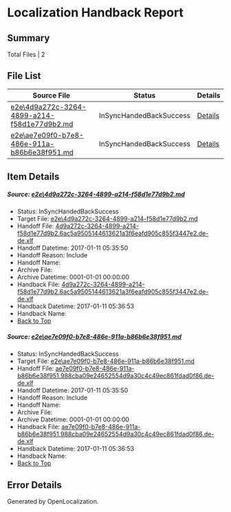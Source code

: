 # <a name='report-top'></a> Localization Handback Report

## Summary
 Total Files | 2

## File List
 Source File | Status | Details 
 ----------- | ------ | ------- 
 [e2e\4d9a272c-3264-4899-a214-f58d1e77d9b2.md](https://github.com/OpenLocalizationTestOrg/ol-test0/blob/5c1b2921fb15c12b7c168a6a2fa6a54864858759/e2e/4d9a272c-3264-4899-a214-f58d1e77d9b2.md) | InSyncHandedBackSuccess | [Details](#0b1d296522ccd6275809b413c5f83fb19c9c0ef31)
 [e2e\ae7e09f0-b7e8-486e-911a-b86b6e38f951.md](https://github.com/OpenLocalizationTestOrg/ol-test0/blob/5c1b2921fb15c12b7c168a6a2fa6a54864858759/e2e/ae7e09f0-b7e8-486e-911a-b86b6e38f951.md) | InSyncHandedBackSuccess | [Details](#3903b3d929e5bb2fe9d9bab04d54c03742c557e34)

## Item Details
##### <a name='0b1d296522ccd6275809b413c5f83fb19c9c0ef31'></a> Source: [e2e\4d9a272c-3264-4899-a214-f58d1e77d9b2.md](https://github.com/OpenLocalizationTestOrg/ol-test0/blob/5c1b2921fb15c12b7c168a6a2fa6a54864858759/e2e/4d9a272c-3264-4899-a214-f58d1e77d9b2.md)
* Status: InSyncHandedBackSuccess
* Target File: [e2e\4d9a272c-3264-4899-a214-f58d1e77d9b2.md](https://github.com/OpenLocalizationTestOrg/ol-test0-dede/blob/0f39461899269093055c3a914ffbbb21586a725f/e2e/4d9a272c-3264-4899-a214-f58d1e77d9b2.md)
* Handoff File: [4d9a272c-3264-4899-a214-f58d1e77d9b2.6ac5a9505144613621a3f6eafd905c855f3447e2.de-de.xlf](https://github.com/OpenLocalizationTestOrg/ol-test0-handoff/blob/d5aaabe6a6fe1dc8a6c0dc9721e7b983384d9573/ol-handoff/OpenLocalizationTestOrg/ol-test0-dede/shujia/ht/4d9a272c-3264-4899-a214-f58d1e77d9b2.6ac5a9505144613621a3f6eafd905c855f3447e2.de-de.xlf)
* Handoff Datetime: 2017-01-11 05:35:50
* Handoff Reason: Include
* Handoff Name: 
* Archive File: 
* Archive Datetime: 0001-01-01 00:00:00
* Handback File: [4d9a272c-3264-4899-a214-f58d1e77d9b2.6ac5a9505144613621a3f6eafd905c855f3447e2.de-de.xlf](https://github.com/OpenLocalizationTestOrg/ol-test0-handback/blob/341a727ce6d6e2b61b6ee440eac71c8611303d25/ol-handback/OpenLocalizationTestOrg/ol-test0-dede/shujia/ht/4d9a272c-3264-4899-a214-f58d1e77d9b2.6ac5a9505144613621a3f6eafd905c855f3447e2.de-de.xlf)
* Handback Datetime: 2017-01-11 05:36:53
* Handback Name: 
* [Back to Top](#report-top)

##### <a name='3903b3d929e5bb2fe9d9bab04d54c03742c557e34'></a> Source: [e2e\ae7e09f0-b7e8-486e-911a-b86b6e38f951.md](https://github.com/OpenLocalizationTestOrg/ol-test0/blob/5c1b2921fb15c12b7c168a6a2fa6a54864858759/e2e/ae7e09f0-b7e8-486e-911a-b86b6e38f951.md)
* Status: InSyncHandedBackSuccess
* Target File: [e2e\ae7e09f0-b7e8-486e-911a-b86b6e38f951.md](https://github.com/OpenLocalizationTestOrg/ol-test0-dede/blob/0f39461899269093055c3a914ffbbb21586a725f/e2e/ae7e09f0-b7e8-486e-911a-b86b6e38f951.md)
* Handoff File: [ae7e09f0-b7e8-486e-911a-b86b6e38f951.988cba09e24652554d9a30c4c49ec861fdad0f86.de-de.xlf](https://github.com/OpenLocalizationTestOrg/ol-test0-handoff/blob/d5aaabe6a6fe1dc8a6c0dc9721e7b983384d9573/ol-handoff/OpenLocalizationTestOrg/ol-test0-dede/shujia/ht/ae7e09f0-b7e8-486e-911a-b86b6e38f951.988cba09e24652554d9a30c4c49ec861fdad0f86.de-de.xlf)
* Handoff Datetime: 2017-01-11 05:35:50
* Handoff Reason: Include
* Handoff Name: 
* Archive File: 
* Archive Datetime: 0001-01-01 00:00:00
* Handback File: [ae7e09f0-b7e8-486e-911a-b86b6e38f951.988cba09e24652554d9a30c4c49ec861fdad0f86.de-de.xlf](https://github.com/OpenLocalizationTestOrg/ol-test0-handback/blob/341a727ce6d6e2b61b6ee440eac71c8611303d25/ol-handback/OpenLocalizationTestOrg/ol-test0-dede/shujia/ht/ae7e09f0-b7e8-486e-911a-b86b6e38f951.988cba09e24652554d9a30c4c49ec861fdad0f86.de-de.xlf)
* Handback Datetime: 2017-01-11 05:36:53
* Handback Name: 
* [Back to Top](#report-top)


## Error Details

Generated by OpenLocalization.
